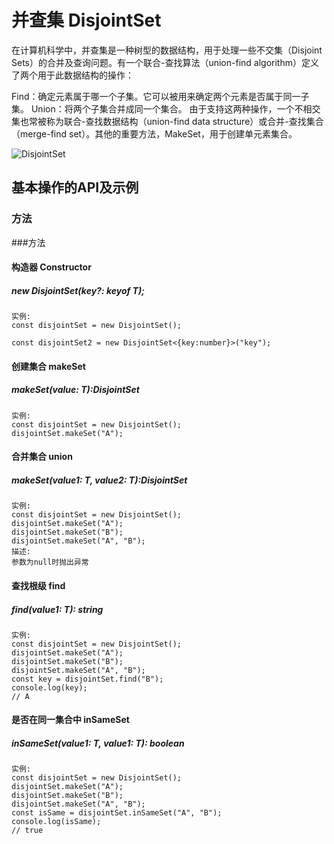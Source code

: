 # 并查集 DisjointSet<T>
在计算机科学中，并查集是一种树型的数据结构，用于处理一些不交集（Disjoint Sets）的合并及查询问题。有一个联合-查找算法（union-find algorithm）定义了两个用于此数据结构的操作：

Find：确定元素属于哪一个子集。它可以被用来确定两个元素是否属于同一子集。
Union：将两个子集合并成同一个集合。
由于支持这两种操作，一个不相交集也常被称为联合-查找数据结构（union-find data structure）或合并-查找集合（merge-find set）。其他的重要方法，MakeSet，用于创建单元素集合。

![DisjointSet](https://gss3.bdstatic.com/7Po3dSag_xI4khGkpoWK1HF6hhy/baike/c0%3Dbaike80%2C5%2C5%2C80%2C26/sign=ff063a13d42a283457ab3e593adca28f/c8177f3e6709c93def9024f99f3df8dcd1005459.jpg)
## 基本操作的API及示例
### 方法

###方法
#### 构造器 Constructor
##### new DisjointSet(key?: keyof T);
``` text
实例:
const disjointSet = new DisjointSet();

const disjointSet2 = new DisjointSet<{key:number}>("key");
```

#### 创建集合 makeSet
##### makeSet(value: T):DisjointSet<T>
``` text
实例:
const disjointSet = new DisjointSet();
disjointSet.makeSet("A");
```

#### 合并集合 union
##### makeSet(value1: T, value2: T):DisjointSet<T>
``` text
实例:
const disjointSet = new DisjointSet();
disjointSet.makeSet("A");
disjointSet.makeSet("B");
disjointSet.makeSet("A", "B");
描述:
参数为null时抛出异常
```

#### 查找根级 find
##### find(value1: T): string
``` text
实例:
const disjointSet = new DisjointSet();
disjointSet.makeSet("A");
disjointSet.makeSet("B");
disjointSet.makeSet("A", "B");
const key = disjointSet.find("B");
console.log(key);
// A
```

#### 是否在同一集合中 inSameSet
##### inSameSet(value1: T, value1: T): boolean
``` text
实例:
const disjointSet = new DisjointSet();
disjointSet.makeSet("A");
disjointSet.makeSet("B");
disjointSet.makeSet("A", "B");
const isSame = disjointSet.inSameSet("A", "B");
console.log(isSame);
// true
```